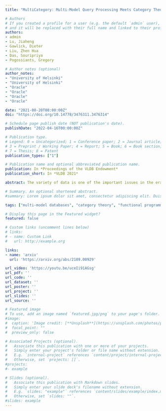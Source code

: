 ```yaml
---
title: "MultiCategory: Multi-Model Query Processing Meets Category Theory and Functional Programming"

# Authors
# If you created a profile for a user (e.g. the default `admin` user), write the username (folder name) here 
# and it will be replaced with their full name and linked to their profile.
authors:
- admin
- Lu, Jiaheng
- Gawlick, Dieter
- Liu, Zhen Hua
- Das, Souripriya
- Pogossiants, Gregory

# Author notes (optional)
author_notes:
- "University of Helsinki"
- "University of Helsinki"
- "Oracle"
- "Oracle"
- "Oracle"
- "Oracle"

date: "2021-08-20T08:00:00Z"
doi: "https://doi.org/10.14778/3476311.3476314"

# Schedule page publish date (NOT publication's date).
publishDate: "2022-04-16T00:00:00Z"

# Publication type.
# Legend: 0 = Uncategorized; 1 = Conference paper; 2 = Journal article;
# 3 = Preprint / Working Paper; 4 = Report; 5 = Book; 6 = Book section;
# 7 = Thesis; 8 = Patent
publication_types: ["1"]

# Publication name and optional abbreviated publication name.
publication: In *Proceedings of the VLDB Endowment*
publication_short: In *VLDB 2021*

abstract: The variety of data is one of the important issues in the era of Big Data. The data are naturally organized in different formats and models, including structured data, semi-structured data, and unstructured data. Prior research has envisioned an approach to abstract multi-model data with a schema category and an instance category by using category theory. In this paper, we demonstrate a system, called MultiCategory, which processes multi-model queries based on category theory and functional programming. This demo is centered around four main scenarios to show a tangible system. First, we show how to build a schema category and an instance category by loading different models of data, including relational, XML, key-value, and graph data. Second, we show a few examples of query processing by using the functional programming language Haskell. Third, we demo the flexible outputs with different models of data for the same input query. Fourth, to better understand the category theoretical structure behind the queries, we offer a variety of graphical hooks to explore and visualize queries as graphs with respect to the schema category, as well as the query processing procedure with Haskell.

# Summary. An optional shortened abstract.
#summary: Lorem ipsum dolor sit amet, consectetur adipiscing elit. Duis posuere tellus ac convallis placerat. Proin tincidunt magna sed ex sollicitudin condimentum.

tags: ["multi-model databases", "category theory", "functional programming"]

# Display this page in the Featured widget?
featured: false

# Custom links (uncomment lines below)
# links:
# - name: Custom Link
#   url: http://example.org

links:
- name: 'arxiv'
  url: 'https://arxiv.org/abs/2109.00929'

url_video: 'https://youtu.be/uceIi91AGsg'
url_pdf: ''
url_code: ''
url_dataset: ''
url_poster: ''
url_project: ''
url_slides: ''
url_source: ''

# Featured image
# To use, add an image named `featured.jpg/png` to your page's folder. 
#image:
#  caption: 'Image credit: [**Unsplash**](https://unsplash.com/photos/pLCdAaMFLTE)'
#  focal_point: ""
#  preview_only: false

# Associated Projects (optional).
#   Associate this publication with one or more of your projects.
#   Simply enter your project's folder or file name without extension.
#   E.g. `internal-project` references `content/project/internal-project/index.md`.
#   Otherwise, set `projects: []`.
#projects:
#- example

# Slides (optional).
#   Associate this publication with Markdown slides.
#   Simply enter your slide deck's filename without extension.
#   E.g. `slides: "example"` references `content/slides/example/index.md`.
#   Otherwise, set `slides: ""`.
#slides: example
---
```

